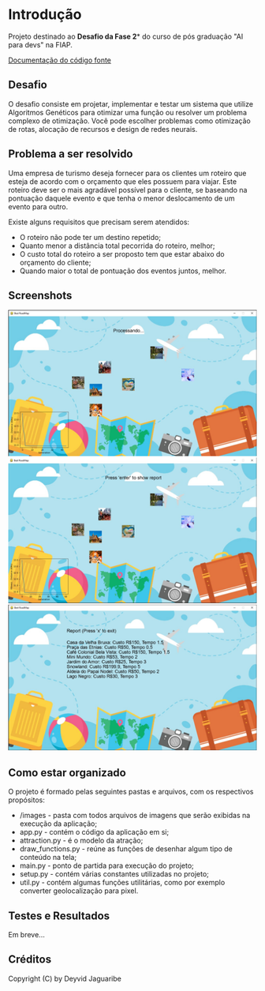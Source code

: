 # Introdução
Projeto destinado ao **Desafio da Fase 2*** do curso de pós graduação "AI para devs" na FIAP.

[Documentação do código fonte](https://github.com/DeyvidJLira/fiap-iadev-project-fase2/wiki/Documenta%C3%A7%C3%A3o)

## Desafio 
O desafio consiste em projetar, implementar e testar um sistema que  utilize Algoritmos Genéticos para otimizar uma função ou resolver um problema complexo de otimização. Você pode escolher problemas como otimização de rotas, alocação de recursos e design de redes neurais. 

## Problema a ser resolvido
Uma empresa de turismo deseja fornecer para os clientes um roteiro que esteja de acordo com o orçamento que eles possuem para viajar. Este roteiro deve ser o mais agradável possível para o cliente, se baseando na pontuação daquele evento e que tenha o menor deslocamento de um evento para outro. 

Existe alguns requisitos que precisam serem atendidos:
- O roteiro não pode ter um destino repetido;
- Quanto menor a distância total pecorrida do roteiro, melhor;
- O custo total do roteiro a ser proposto tem que estar abaixo do orçamento do cliente;
- Quando maior o total de pontuação dos eventos juntos, melhor.

## Screenshots
![Processsando](https://github.com/DeyvidJLira/fiap-iadev-project-fase2/blob/main/images/screenshot_1.jpg)
![Processamento finalizado](https://github.com/DeyvidJLira/fiap-iadev-project-fase2/blob/main/images/screenshot_2.jpg)
![Testando outro modelo](https://github.com/DeyvidJLira/fiap-iadev-project-fase2/blob/main/images/screenshot_3.jpg)

## Como estar organizado
O projeto é formado pelas seguintes pastas e arquivos, com os respectivos propósitos:
- /images - pasta com todos arquivos de imagens que serão exibidas na execução da aplicação;
- app.py - contém o código da aplicação em si;
- attraction.py - é o modelo da atração;
- draw_functions.py - reúne as funções de desenhar algum tipo de conteúdo na tela;
- main.py - ponto de partida para execução do projeto;
- setup.py - contém várias constantes utilizadas no projeto;
- util.py - contém algumas funções utilitárias, como por exemplo converter geolocalização para pixel.

## Testes e Resultados
Em breve...

## Créditos
Copyright (C) by Deyvid Jaguaribe

